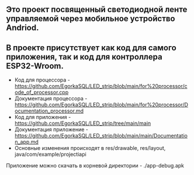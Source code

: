 ## Это проект посвященный светодиодной ленте управляемой через мобильное устройство Andriod. ##
## В проекте присутствует как код для самого приложения, так и код для контроллера ESP32-Wroom. ##

+ Код для процессора - https://github.com/EgorkaSQL/LED_strip/blob/main/for%20processor/code_of_processor.cpp
+ Документация процессора - https://github.com/EgorkaSQL/LED_strip/blob/main/for%20processor/Documentation_processor.md
+ Код для приложения - https://github.com/EgorkaSQL/LED_strip/tree/main/main
+ Документация приложение - https://github.com/EgorkaSQL/LED_strip/blob/main/main/Documentation_app.md
+ Основные изменения происходят в res/drawable, res/layout, java/com/example/projectiapi
  
Приложение можно скачать в корневой директории - ./app-debug.apk
